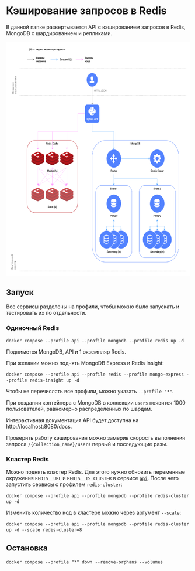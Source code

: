 # Кэширование запросов в Redis

В данной папке развертывается API с кэшированием запросов в Redis, MongoDB с шардированием и репликами.

<img src="diagram.png" alt="diagram" height="640">

## Запуск

Все сервисы разделены на профили, чтобы можно было запускать и тестировать их по отдельности.

### Одиночный Redis

```shell
docker compose --profile api --profile mongodb --profile redis up -d
```

Поднимется MongoDB, API и 1 экземпляр Redis.

При желании можно поднять MongoDB Express и Redis Insight:

```shell
docker compose --profile api --profile redis --profile mongo-express --profile redis-insight up -d
```

Чтобы не перечислять все профили, можно указать `--profile "*"`.

При создании контейнера с MongoDB в коллекции `users` появится 1000 пользователей, равномерно распределенных по шардам.

Интерактивная документация API будет доступна на http://localhost:8080/docs.

Проверить работу кэширования можно замерив скорость выполнения запроса `/{collection_name}/users` первый и последующие
разы.

### Кластер Redis

Можно поднять кластер Redis. Для этого нужно обновить переменные окружения `REDIS__URL` и `REDIS__IS_CLUSTER` в сервисе
[`api`](docker/api.override.yaml). После чего запустить сервисы с профилем `redis-cluster`:

```shell
docker compose --profile api --profile mongodb --profile redis-cluster up -d
```

Изменить количество нод в кластере можно через аргумент `--scale`:

```shell
docker compose --profile api --profile mongodb --profile redis-cluster up -d --scale redis-cluster=8
```

## Остановка

```shell
docker compose --profile "*" down --remove-orphans --volumes
```
